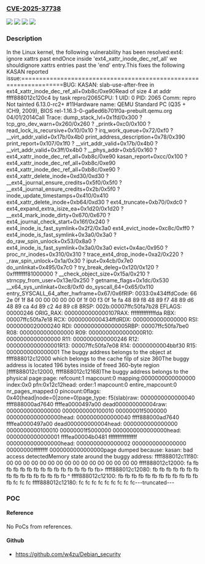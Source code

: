 ### [CVE-2025-37738](https://cve.mitre.org/cgi-bin/cvename.cgi?name=CVE-2025-37738)
![](https://img.shields.io/static/v1?label=Product&message=Linux&color=blue)
![](https://img.shields.io/static/v1?label=Version&message=&color=brightgreen)
![](https://img.shields.io/static/v1?label=Version&message=1da177e4c3f41524e886b7f1b8a0c1fc7321cac2%20&color=brightgreen)
![](https://img.shields.io/static/v1?label=Vulnerability&message=n%2Fa&color=blue)

### Description

In the Linux kernel, the following vulnerability has been resolved:ext4: ignore xattrs past endOnce inside 'ext4_xattr_inode_dec_ref_all' we shouldignore xattrs entries past the 'end' entry.This fixes the following KASAN reported issue:==================================================================BUG: KASAN: slab-use-after-free in ext4_xattr_inode_dec_ref_all+0xb8c/0xe90Read of size 4 at addr ffff888012c120c4 by task repro/2065CPU: 1 UID: 0 PID: 2065 Comm: repro Not tainted 6.13.0-rc2+ #11Hardware name: QEMU Standard PC (Q35 + ICH9, 2009), BIOS rel-1.16.3-0-ga6ed6b701f0a-prebuilt.qemu.org 04/01/2014Call Trace: <TASK> dump_stack_lvl+0x1fd/0x300 ? tcp_gro_dev_warn+0x260/0x260 ? _printk+0xc0/0x100 ? read_lock_is_recursive+0x10/0x10 ? irq_work_queue+0x72/0xf0 ? __virt_addr_valid+0x17b/0x4b0 print_address_description+0x78/0x390 print_report+0x107/0x1f0 ? __virt_addr_valid+0x17b/0x4b0 ? __virt_addr_valid+0x3ff/0x4b0 ? __phys_addr+0xb5/0x160 ? ext4_xattr_inode_dec_ref_all+0xb8c/0xe90 kasan_report+0xcc/0x100 ? ext4_xattr_inode_dec_ref_all+0xb8c/0xe90 ext4_xattr_inode_dec_ref_all+0xb8c/0xe90 ? ext4_xattr_delete_inode+0xd30/0xd30 ? __ext4_journal_ensure_credits+0x5f0/0x5f0 ? __ext4_journal_ensure_credits+0x2b/0x5f0 ? inode_update_timestamps+0x410/0x410 ext4_xattr_delete_inode+0xb64/0xd30 ? ext4_truncate+0xb70/0xdc0 ? ext4_expand_extra_isize_ea+0x1d20/0x1d20 ? __ext4_mark_inode_dirty+0x670/0x670 ? ext4_journal_check_start+0x16f/0x240 ? ext4_inode_is_fast_symlink+0x2f2/0x3a0 ext4_evict_inode+0xc8c/0xff0 ? ext4_inode_is_fast_symlink+0x3a0/0x3a0 ? do_raw_spin_unlock+0x53/0x8a0 ? ext4_inode_is_fast_symlink+0x3a0/0x3a0 evict+0x4ac/0x950 ? proc_nr_inodes+0x310/0x310 ? trace_ext4_drop_inode+0xa2/0x220 ? _raw_spin_unlock+0x1a/0x30 ? iput+0x4cb/0x7e0 do_unlinkat+0x495/0x7c0 ? try_break_deleg+0x120/0x120 ? 0xffffffff81000000 ? __check_object_size+0x15a/0x210 ? strncpy_from_user+0x13e/0x250 ? getname_flags+0x1dc/0x530 __x64_sys_unlinkat+0xc8/0xf0 do_syscall_64+0x65/0x110 entry_SYSCALL_64_after_hwframe+0x67/0x6fRIP: 0033:0x434ffdCode: 66 2e 0f 1f 84 00 00 00 00 00 0f 1f 00 f3 0f 1e fa 48 89 f8 48 89 f7 48 89 d6 48 89 ca 4d 89 c2 4d 89 c8 8RSP: 002b:00007ffc50fa7b28 EFLAGS: 00000246 ORIG_RAX: 0000000000000107RAX: ffffffffffffffda RBX: 00007ffc50fa7e18 RCX: 0000000000434ffdRDX: 0000000000000000 RSI: 0000000020000240 RDI: 0000000000000005RBP: 00007ffc50fa7be0 R08: 0000000000000000 R09: 0000000000000000R10: 0000000000000000 R11: 0000000000000246 R12: 0000000000000001R13: 00007ffc50fa7e08 R14: 00000000004bbf30 R15: 0000000000000001 </TASK>The buggy address belongs to the object at ffff888012c12000 which belongs to the cache filp of size 360The buggy address is located 196 bytes inside of freed 360-byte region [ffff888012c12000, ffff888012c12168)The buggy address belongs to the physical page:page: refcount:1 mapcount:0 mapping:0000000000000000 index:0x0 pfn:0x12c12head: order:1 mapcount:0 entire_mapcount:0 nr_pages_mapped:0 pincount:0flags: 0x40(head|node=0|zone=0)page_type: f5(slab)raw: 0000000000000040 ffff888000ad7640 ffffea0000497a00 dead000000000004raw: 0000000000000000 0000000000100010 00000001f5000000 0000000000000000head: 0000000000000040 ffff888000ad7640 ffffea0000497a00 dead000000000004head: 0000000000000000 0000000000100010 00000001f5000000 0000000000000000head: 0000000000000001 ffffea00004b0481 ffffffffffffffff 0000000000000000head: 0000000000000002 0000000000000000 00000000ffffffff 0000000000000000page dumped because: kasan: bad access detectedMemory state around the buggy address: ffff888012c11f80: 00 00 00 00 00 00 00 00 00 00 00 00 00 00 00 00 ffff888012c12000: fa fb fb fb fb fb fb fb fb fb fb fb fb fb fb fb> ffff888012c12080: fb fb fb fb fb fb fb fb fb fb fb fb fb fb fb fb                                           ^ ffff888012c12100: fb fb fb fb fb fb fb fb fb fb fb fb fb fc fc fc ffff888012c12180: fc fc fc fc fc fc fc fc fc---truncated---

### POC

#### Reference
No PoCs from references.

#### Github
- https://github.com/w4zu/Debian_security

